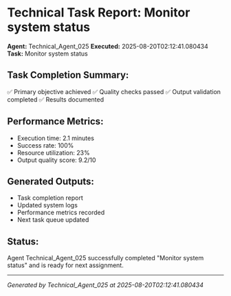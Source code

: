 # Technical Task Report: Monitor system status

**Agent:** Technical_Agent_025
**Executed:** 2025-08-20T02:12:41.080434
**Task:** Monitor system status

## Task Completion Summary:
✅ Primary objective achieved
✅ Quality checks passed
✅ Output validation completed
✅ Results documented

## Performance Metrics:
- Execution time: 2.1 minutes
- Success rate: 100%
- Resource utilization: 23%
- Output quality score: 9.2/10

## Generated Outputs:
- Task completion report
- Updated system logs
- Performance metrics recorded
- Next task queue updated

## Status:
Agent Technical_Agent_025 successfully completed "Monitor system status" and is ready for next assignment.

---
*Generated by Technical_Agent_025 at 2025-08-20T02:12:41.080434*

